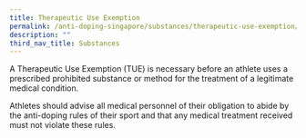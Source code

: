 ```yaml
---
title: Therapeutic Use Exemption
permalink: /anti-doping-singapore/substances/therapeutic-use-exemption/
description: ""
third_nav_title: Substances
---
```

A Therapeutic Use Exemption (TUE) is necessary before an athlete uses a prescribed prohibited substance or method for the treatment of a legitimate medical condition.

Athletes should advise all medical personnel of their obligation to abide by the anti-doping rules of their sport and that any medical treatment received must not violate these rules.